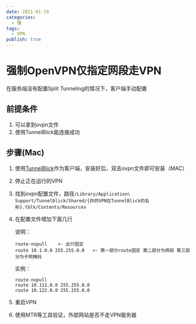```yaml
---
date: 2021-01-19
categories:
  - 懂
tags:
  - VPN
publish: true
---
```


# 强制OpenVPN仅指定网段走VPN

在服务端没有配置Split Tunneling的情况下，客户端手动配置

## 前提条件

1. 可以拿到ovpn文件
2. 使用TunnelBlick能连接成功

## 步骤(Mac)

1. 使用[TunnelBlick](https://tunnelblick.net)作为客户端，安装好后，双击ovpn文件即可安装（MAC）
2. 停止正在运行的VPN
3. 找到ovpn配置文件，路径```/Library/Application\ Support/Tunnelblick/Shared/{你的VPN在TunnelBlick的名称}.tblk/Contents/Resources```
4. 在配置文件增加下面几行

    说明：

    ```config
    route-nopull    <- 此行固定
    route 10.1.0.0 255.255.0.0   <- 第一部分route固定 第二部分为网段 第三部分为子网掩码
    ```

    实例：

    ```config
    route-nopull    
    route 10.111.0.0 255.255.0.0
    route 10.122.0.0 255.255.0.0
    ```

5. 重启VPN
6. 使用MTR等工具验证，外部网站是否不走VPN服务器
